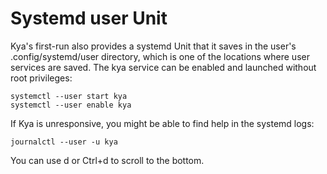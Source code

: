
Systemd user Unit
=================

Kya's first-run also provides a systemd Unit that it saves in the user's .config/systemd/user
directory, which is one of the locations where user services are saved. The kya service can be
enabled and launched without root privileges:

```
systemctl --user start kya
systemctl --user enable kya
```

If Kya is unresponsive, you might be able to find help in the systemd logs:

`journalctl --user -u kya`

You can use d or Ctrl+d to scroll to the bottom.